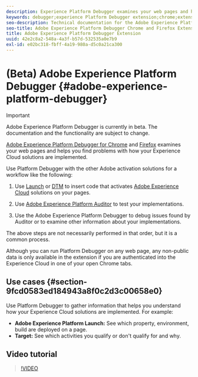 ```yaml
---
description: Experience Platform Debugger examines your web pages and helps you find problems with how your Experience Cloud solutions are implemented
keywords: debugger;experience Platform Debugger extension;chrome;extension
seo-description: Technical documentation for the Adobe Experience Platform Debugger Chrome and Firefox Extension - examine your web pages and understand problems with your Experience Cloud solution mplementations
seo-title: Adobe Experience Platform Debugger Chrome and Firefox Extension
title: Adobe Experience Platform Debugger Extension
uuid: 42e2c8a2-548a-4a3f-b57d-532535a0e7b9
exl-id: e02bc318-fbff-4a19-980a-d5c0a21ca300
---
```

# (Beta) Adobe Experience Platform Debugger {#adobe-experience-platform-debugger}

>[!IMPORTANT]
>
>Adobe Experience Platform Debugger is currently in beta. The documentation and the functionality are subject to change. 

[Adobe Experience Platform Debugger for Chrome](https://chrome.google.com/webstore/detail/adobe-experience-cloud-de/ocdmogmohccmeicdhlhhgepeaijenapj) and [Firefox](https://addons.mozilla.org/en-US/firefox/addon/adobe-experience-platform-dbg/) examines your web pages and helps you find problems with how your Experience Cloud solutions are implemented.

Use Platform Debugger with the other Adobe activation solutions for a workflow like the following:

1. Use [Launch](https://docs.adobe.com/content/help/en/launch/using/overview.html) or [DTM](https://docs.adobe.com/content/help/en/dtm/using/dtm-home.html) to insert code that activates [Adobe Experience Cloud](https://docs.adobe.com/content/help/en/core-services/interface/experience-cloud.html) solutions on your pages. 

1. Use [Adobe Experience Platform Auditor](https://experiencecloud.adobe.com/resources/help/en_US/auditor/) to test your implementations. 
1. Use the Adobe Experience Platform Debugger to debug issues found by Auditor or to examine other information about your implementations.

The above steps are not necessarily performed in that order, but it is a common process.

Although you can run Platform Debugger on any web page, any non-public data is only available in the extension if you are authenticated into the Experience Cloud in one of your open Chrome tabs.

## Use cases {#section-9fcd0583ed184943a8f0c2d3c00658e0}

Use Platform Debugger  to gather information that helps you understand how your Experience Cloud solutions are implemented. For example:

* **Adobe Experience Platform Launch:** See which property, environment, build are deployed on a page. 
* **Target:** See which activities you qualify or don't qualify for and why.

## Video tutorial

>[!VIDEO](https://video.tv.adobe.com/v/32156?quality=12&learn=on)
